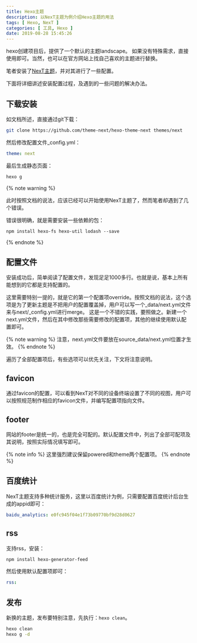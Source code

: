 ```yaml
---
title: Hexo主题
description: 以NexT主题为例介绍Hexo主题的用法
tags: [ Hexo, NexT ]
categories: [ 工具, Hexo ]
date: 2019-08-28 15:45:26
---
```


hexo创建项目后，提供了一个默认的主题landscape。
如果没有特殊需求，直接使用即可。当然，也可以在官方网站上找自己喜欢的主题进行替换。

笔者安装了[NexT主题](https://theme-next.org/docs/getting-started/)，并对其进行了一些配置。

下面将详细讲述安装配置过程，及遇到的一些问题的解决办法。

下载安装
----

如文档所述，直接通过git下载：
```bash
git clone https://github.com/theme-next/hexo-theme-next themes/next
```

然后修改配置文件_config.yml：

```yaml _config.yml
theme: next
```

最后生成静态页面：
```bash
hexo g
```

{% note warning %}

此时按照文档的说法，应该已经可以开始使用NexT主题了，然而笔者却遇到了几个错误。

错误很明确，就是需要安装一些依赖的包：

`npm install hexo-fs hexo-util lodash --save`

{% endnote %}

配置文件
----

安装成功后，简单阅读了配置文件，发现足足1000多行。也就是说，基本上所有能想到的它都是支持配置的。

这里需要特别一提的，就是它的第一个配置项override。按照文档的说法，这个选项是为了更新主题是不把用户的配置覆盖掉，用户可以写一个_data/next.yml文件来与next/_config.yml进行merge。
这是一个不错的实践，要照做之。新建一个next.yml文件，然后在其中修改那些需要修改的配置项，其他的继续使用默认配置即可。

{% note warning %}
注意，next.yml文件要放在source_data/next.yml位置才生效。
{% endnote %}

遍历了全部配置项后，有些选项可以优先关注，下文将注意说明。

favicon
----

通过favicon的配置，可以看到NexT对不同的设备终端设置了不同的视图，用户可以按照规范制作相应的favicon文件，并编写配置项指向文件。

footer
----

网站的footer是统一的，也是完全可配的。默认配置文件中，列出了全部可配项及其说明，按照实际情况填写即可。

{% note info %}
这里强烈建议保留powered和theme两个配置项。
{% endnote %}

百度统计
----

NexT主题支持多种统计服务，这里以百度统计为例，只需要配置百度统计后台生成的appid即可：

```yaml
baidu_analytics: e0fc945f04e1f73b09770bf9d28d0627
```

rss
----

支持rss，安装：
```bash
npm install hexo-generator-feed
```

然后使用默认配置项即可：
```yaml
rss:
```

发布
----

新换的主题，发布要特别注意，先执行：`hexo clean`。

```bash
hexo clean
hexo g -d
```
